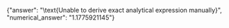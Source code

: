{"answer": "\\text{Unable to derive exact analytical expression manually}", "numerical_answer": "1.1775921145"}